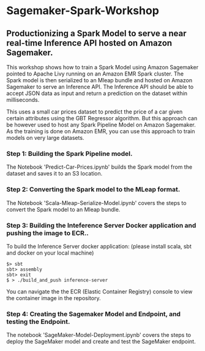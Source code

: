 # Sagemaker-Spark-Workshop

## Productionizing a Spark Model to serve a near real-time Inference API hosted on Amazon Sagemaker.

This workshop shows how to train a Spark Model using Amazon Sagemaker pointed to Apache Livy running on an Amazon EMR Spark cluster. The Spark model is then serialized to an Mleap bundle and hosted on Amazon Sagemaker to serve an Inference API. The Inference API should be able to accept JSON data as input and return a prediction on the dataset within milliseconds.

This uses a small car prices dataset to predict the price of a car given certain attributes using the GBT Regressor algorithm. But this approach can be however used to host any Spark Pipeline Model on Amazon Sagemaker. As the training is done on Amazon EMR, you can use this approach to train models on very large datasets.

### Step 1: Building the Spark Pipeline model. 

The Notebook 'Predict-Car-Prices.ipynb' builds the Spark model from the dataset and saves it to an S3 location.

### Step 2: Converting the Spark model to the MLeap format.

The Notebook 'Scala-Mleap-Serialize-Model.ipynb' covers the steps to convert the Spark model to an Mleap bundle.

### Step 3: Building the Inteference Server Docker application and pushing the image to ECR..

To build the Inference Server docker application:
(please install scala, sbt and docker on your local machine)

```
$> sbt
sbt> assembly
sbt> exit
$ > ./build_and_push inference-server
```
You can navigate the the ECR (Elastic Container Registry) console to view the container image in the repository.

### Step 4: Creating the Sagemaker Model and Endpoint, and testing the Endpoint.

The notebook 'SageMaker-Model-Deployment.ipynb' covers the steps to deploy the SageMaker model and create and test the SageMaker endpoint.

